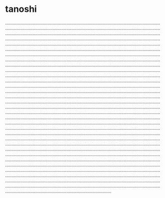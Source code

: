 # tanoshi
.....................................................................................................................................................................................................................................................................................................................................................................................................................................................................................................................................................................................................................................................................................................................................................................................................................................................................................................................................................................................................................................................................................................................................................................................................................................................................................................................................................................................................................................................................................................................................................................................................................................................................................................................................................................................................................................................................................................................................................................................................................................................................................................................................................................................................................................................................................................................................................................................................................................................................................................................................................................................................................................................................................................................................................................................................................................................................................................................................................................................................................................................................................................................................................................................................................................................................................................................................................................................................................................................................................................................................................................................................................................................................................................................................................................................................................................................................................................................................................................................................................................................................................................................................................................................................................